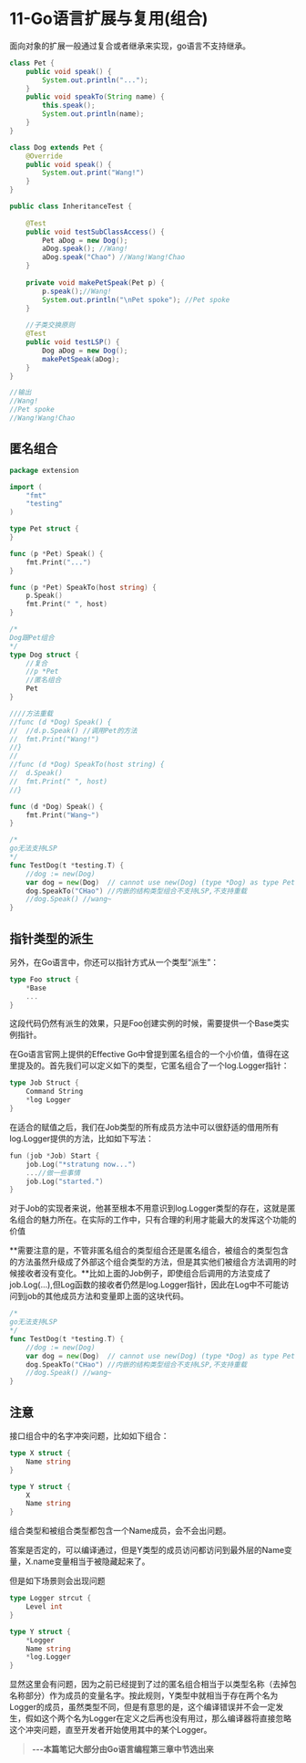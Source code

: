 # 11-Go语言扩展与复用(组合)

面向对象的扩展一般通过复合或者继承来实现，go语言不支持继承。

```java
class Pet {
	public void speak() {
		System.out.println("...");
	}
	public void speakTo(String name) {
		this.speak();
		System.out.println(name);
	}
}

class Dog extends Pet {
	@Override
	public void speak() {
		System.out.print("Wang!")
	}
}

public class InheritanceTest {
    
	@Test
	public void testSubClassAccess() {
		Pet aDog = new Dog();
		aDog.speak(); //Wang!
		aDog.speak("Chao") //Wang!Wang!Chao
	}
    
	private void makePetSpeak(Pet p) {
		p.speak();//Wang!
		System.out.println("\nPet spoke"); //Pet spoke
	}
	
    //子类交换原则
	@Test
	public void testLSP() {
		Dog aDog = new Dog();
		makePetSpeak(aDog);
	}
}

//输出
//Wang!
//Pet spoke
//Wang!Wang!Chao
```



## 匿名组合

```go
package extension

import (
	"fmt"
	"testing"
)

type Pet struct {
}

func (p *Pet) Speak() {
	fmt.Print("...")
}

func (p *Pet) SpeakTo(host string) {
	p.Speak()
	fmt.Print(" ", host)
}

/*
Dog跟Pet组合
*/
type Dog struct {
	//复合
	//p *Pet
	//匿名组合
	Pet
}

////方法重载
//func (d *Dog) Speak() {
//	//d.p.Speak() //调用Pet的方法
//	fmt.Print("Wang!")
//}
//
//func (d *Dog) SpeakTo(host string) {
//	d.Speak()
//	fmt.Print(" ", host)
//}

func (d *Dog) Speak() {
	fmt.Print("Wang~")
}

/*
go无法支持LSP
*/
func TestDog(t *testing.T) {
	//dog := new(Dog)
	var dog = new(Dog)  // cannot use new(Dog) (type *Dog) as type Pet in assignment go中不支持显示类型转换的，不支持继承。则无法进行类型转换
	dog.SpeakTo("CHao") //内嵌的结构类型组合不支持LSP,不支持重载
	//dog.Speak() //wang~
}
```



## 指针类型的派生

另外，在Go语言中，你还可以指针方式从一个类型“派生”：

```go
type Foo struct {
	*Base
	...
}
```

这段代码仍然有派生的效果，只是Foo创建实例的时候，需要提供一个Base类实例指针。

在Go语言官网上提供的Effective Go中曾提到匿名组合的一个小价值，值得在这里提及的。首先我们可以定义如下的类型，它匿名组合了一个log.Logger指针：

```go
type Job Struct {
	Command String
	*log Logger
}
```

在适合的赋值之后，我们在Job类型的所有成员方法中可以很舒适的借用所有log.Logger提供的方法，比如如下写法：

```go
fun (job *Job) Start {
	job.Log("*stratung now...")
	...//做一些事情
	job.Log("started.")
}
```

对于Job的实现者来说，他甚至根本不用意识到log.Logger类型的存在，这就是匿名组合的魅力所在。在实际的工作中，只有合理的利用才能最大的发挥这个功能的价值

​	**需要注意的是，不管非匿名组合的类型组合还是匿名组合，被组合的类型包含的方法虽然升级成了外部这个组合类型的方法，但是其实他们被组合方法调用的时候接收者没有变化。**比如上面的Job例子，即使组合后调用的方法变成了job.Log(…),但Log函数的接收者仍然是log.Logger指针，因此在Log中不可能访问到job的其他成员方法和变量即上面的这块代码。

```go
/*
go无法支持LSP
*/
func TestDog(t *testing.T) {
	//dog := new(Dog)
	var dog = new(Dog)  // cannot use new(Dog) (type *Dog) as type Pet in assignment go中不支持显示类型转换的，不支持继承。则无法进行类型转换
	dog.SpeakTo("CHao") //内嵌的结构类型组合不支持LSP,不支持重载
	//dog.Speak() //wang~
}
```



## 注意

接口组合中的名字冲突问题，比如如下组合：

```go
type X struct {
	Name string
}

type Y struct {
	X
	Name string
}
```

组合类型和被组合类型都包含一个Name成员，会不会出问题。

答案是否定的，可以编译通过，但是Y类型的成员访问都访问到最外层的Name变量，X.name变量相当于被隐藏起来了。

但是如下场景则会出现问题

```go
type Logger strcut {
	Level int
}

type Y struct {
	*Logger
	Name string
	*log.Logger
}
```

显然这里会有问题，因为之前已经提到了过的匿名组合相当于以类型名称（去掉包名称部分）作为成员的变量名字。按此规则，Y类型中就相当于存在两个名为Logger的成员，虽然类型不同，但是有意思的是，这个编译错误并不会一定发生，假如这个两个名为Logger在定义之后再也没有用过，那么编译器将直接忽略这个冲突问题，直至开发者开始使用其中的某个Logger。





> **---本篇笔记大部分由Go语言编程第三章中节选出来**